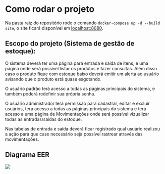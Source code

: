 # Como rodar o projeto

Na pasta raiz do repositório rode o comando `docker-compose up -d --build site`, o site ficará disponível em [localhost:8080](http://localhost:8080 "localhost:8080").

## Escopo do projeto (Sistema de gestão de estoque):

O sistema deverá ter uma página para entrada e saída de itens, e uma página onde será possível listar os produtos e fazer consultas. Além disso caso o produto fique com estoque baixo deverá emitir um alerta ao usuário avisando que o produto está quase esgotando.

O usuário padrão terá acesso a todas as páginas principais do sistema, e também poderá redefinir sua própria senha.

O usuário administrador terá permissão para cadastrar, editar e excluir usuários, terá acesso a todas as páginas principais do sistema e terá acesso a uma página de Movimentações onde será possível vizualizar todas as entradas/saídas do estoque.

Nas tabelas de entrada e saída deverá ficar registrado qual usuário realizou a ação para que caso necessário seja possível rastrear através das movimentações.

## Diagrama EER

![](https://i.imgur.com/fvYELLQ.jpg)
